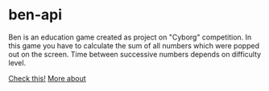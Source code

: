 # ben-api
Ben is an education game created as project on "Cyborg" competition. In this game you have to calculate the sum of all numbers which were popped out on the screen. Time between successive numbers depends on difficulty level. 

<a href="https://bengame.github.io/">Check this!</a>
<a href="http://nieruchalski.pl/project/ben-education-game">More about</a>
